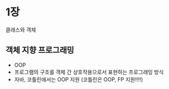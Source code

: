 # 1장

클래스와 객체

## 객체 지향 프로그래밍

- OOP
- 프로그램의 구조를 객체 간 상호작용으로서 표현하는 프로그래밍 방식
- 자바, 코틀린에서는 OOP 지원 (코틀린은 OOP, FP 지원!!!!)

